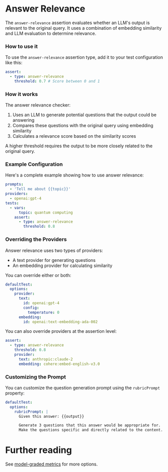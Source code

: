 # Answer Relevance

The `answer-relevance` assertion evaluates whether an LLM's output is relevant to the original query. It uses a combination of embedding similarity and LLM evaluation to determine relevance.

### How to use it

To use the `answer-relevance` assertion type, add it to your test configuration like this:

```yaml
assert:
  - type: answer-relevance
    threshold: 0.7 # Score between 0 and 1
```

### How it works

The answer relevance checker:

1. Uses an LLM to generate potential questions that the output could be answering
2. Compares these questions with the original query using embedding similarity
3. Calculates a relevance score based on the similarity scores

A higher threshold requires the output to be more closely related to the original query.

### Example Configuration

Here's a complete example showing how to use answer relevance:

```yaml
prompts:
  - 'Tell me about {{topic}}'
providers:
  - openai:gpt-4
tests:
  - vars:
      topic: quantum computing
    assert:
      - type: answer-relevance
        threshold: 0.8
```

### Overriding the Providers

Answer relevance uses two types of providers:

- A text provider for generating questions
- An embedding provider for calculating similarity

You can override either or both:

```yaml
defaultTest:
  options:
    provider:
      text:
        id: openai:gpt-4
        config:
          temperature: 0
      embedding:
        id: openai:text-embedding-ada-002
```

You can also override providers at the assertion level:

```yaml
assert:
  - type: answer-relevance
    threshold: 0.8
    provider:
      text: anthropic:claude-2
      embedding: cohere:embed-english-v3.0
```

### Customizing the Prompt

You can customize the question generation prompt using the `rubricPrompt` property:

```yaml
defaultTest:
  options:
    rubricPrompt: |
      Given this answer: {{output}}

      Generate 3 questions that this answer would be appropriate for.
      Make the questions specific and directly related to the content.
```

# Further reading

See [model-graded metrics](/docs/configuration/expected-outputs/model-graded) for more options.
